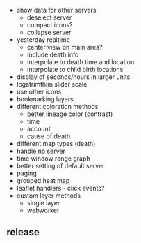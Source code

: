 - show data for other servers
  - deselect server
  - compact icons?
  - collapse server
- yesterday realtime
  - center view on main area?
  - include death info
  - interpolate to death time and location
  - interpolate to child birth locations
- display of seconds/hours in larger units
- logatrimthim slider scale
- use other icons
- bookmarking layers
- different coloration methods
  - better lineage color (contrast)
  - time
  - account
  - cause of death
- different map types (death)
- handle no server
- time window range graph
- better setting of default server
- paging
- grouped heat map
- leaflet handlers - click events?
- custom layer methods
  - single layer
  - webworker

## release

